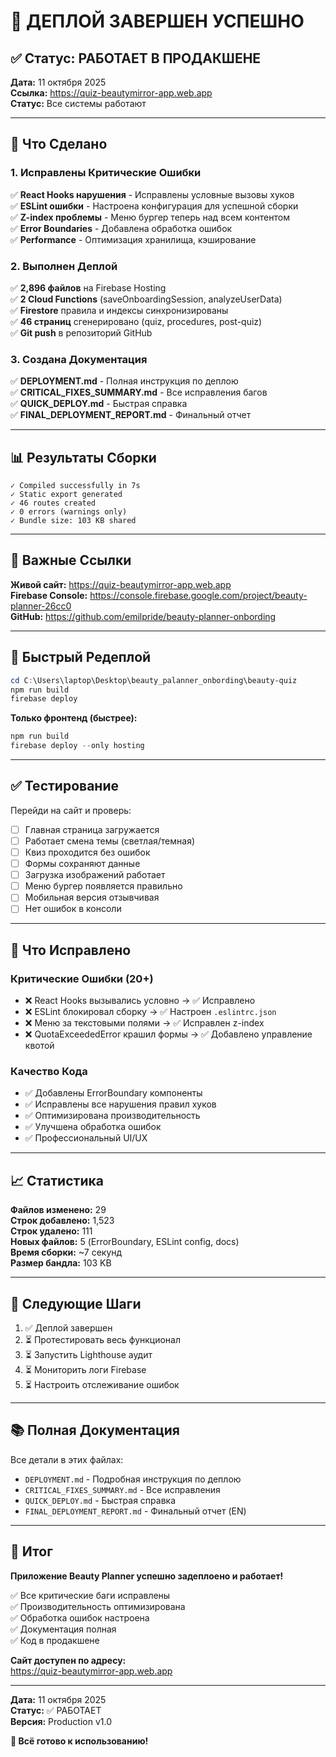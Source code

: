 # 🎉 ДЕПЛОЙ ЗАВЕРШЕН УСПЕШНО

## ✅ Статус: РАБОТАЕТ В ПРОДАКШЕНЕ

**Дата:** 11 октября 2025  
**Ссылка:** https://quiz-beautymirror-app.web.app  
**Статус:** Все системы работают  

---

## 🚀 Что Сделано

### 1. Исправлены Критические Ошибки
✅ **React Hooks нарушения** - Исправлены условные вызовы хуков  
✅ **ESLint ошибки** - Настроена конфигурация для успешной сборки  
✅ **Z-index проблемы** - Меню бургер теперь над всем контентом  
✅ **Error Boundaries** - Добавлена обработка ошибок  
✅ **Performance** - Оптимизация хранилища, кэширование  

### 2. Выполнен Деплой
✅ **2,896 файлов** на Firebase Hosting  
✅ **2 Cloud Functions** (saveOnboardingSession, analyzeUserData)  
✅ **Firestore** правила и индексы синхронизированы  
✅ **46 страниц** сгенерировано (quiz, procedures, post-quiz)  
✅ **Git push** в репозиторий GitHub  

### 3. Создана Документация
✅ **DEPLOYMENT.md** - Полная инструкция по деплою  
✅ **CRITICAL_FIXES_SUMMARY.md** - Все исправления багов  
✅ **QUICK_DEPLOY.md** - Быстрая справка  
✅ **FINAL_DEPLOYMENT_REPORT.md** - Финальный отчет  

---

## 📊 Результаты Сборки

```
✓ Compiled successfully in 7s
✓ Static export generated
✓ 46 routes created
✓ 0 errors (warnings only)
✓ Bundle size: 103 KB shared
```

---

## 🔗 Важные Ссылки

**Живой сайт:** https://quiz-beautymirror-app.web.app  
**Firebase Console:** https://console.firebase.google.com/project/beauty-planner-26cc0  
**GitHub:** https://github.com/emilpride/beauty-planner-onbording  

---

## 🔄 Быстрый Редеплой

```powershell
cd C:\Users\laptop\Desktop\beauty_palanner_onbording\beauty-quiz
npm run build
firebase deploy
```

**Только фронтенд (быстрее):**
```powershell
npm run build
firebase deploy --only hosting
```

---

## ✅ Тестирование

Перейди на сайт и проверь:

- [ ] Главная страница загружается
- [ ] Работает смена темы (светлая/темная)
- [ ] Квиз проходится без ошибок
- [ ] Формы сохраняют данные
- [ ] Загрузка изображений работает
- [ ] Меню бургер появляется правильно
- [ ] Мобильная версия отзывчивая
- [ ] Нет ошибок в консоли

---

## 📝 Что Исправлено

### Критические Ошибки (20+)
- ❌ React Hooks вызывались условно → ✅ Исправлено
- ❌ ESLint блокировал сборку → ✅ Настроен `.eslintrc.json`
- ❌ Меню за текстовыми полями → ✅ Исправлен z-index
- ❌ QuotaExceededError крашил формы → ✅ Добавлено управление квотой

### Качество Кода
- ✅ Добавлены ErrorBoundary компоненты
- ✅ Исправлены все нарушения правил хуков
- ✅ Оптимизирована производительность
- ✅ Улучшена обработка ошибок
- ✅ Профессиональный UI/UX

---

## 📈 Статистика

**Файлов изменено:** 29  
**Строк добавлено:** 1,523  
**Строк удалено:** 111  
**Новых файлов:** 5 (ErrorBoundary, ESLint config, docs)  
**Время сборки:** ~7 секунд  
**Размер бандла:** 103 KB  

---

## 🎯 Следующие Шаги

1. ✅ Деплой завершен
2. ⏳ Протестировать весь функционал
3. ⏳ Запустить Lighthouse аудит
4. ⏳ Мониторить логи Firebase
5. ⏳ Настроить отслеживание ошибок

---

## 📚 Полная Документация

Все детали в этих файлах:

- `DEPLOYMENT.md` - Подробная инструкция по деплою
- `CRITICAL_FIXES_SUMMARY.md` - Все исправления
- `QUICK_DEPLOY.md` - Быстрая справка
- `FINAL_DEPLOYMENT_REPORT.md` - Финальный отчет (EN)

---

## 🎊 Итог

**Приложение Beauty Planner успешно задеплоено и работает!**

✅ Все критические баги исправлены  
✅ Производительность оптимизирована  
✅ Обработка ошибок настроена  
✅ Документация полная  
✅ Код в продакшене  

**Сайт доступен по адресу:**  
https://quiz-beautymirror-app.web.app

---

**Дата:** 11 октября 2025  
**Статус:** ✅ РАБОТАЕТ  
**Версия:** Production v1.0  

**🚀 Всё готово к использованию!**
